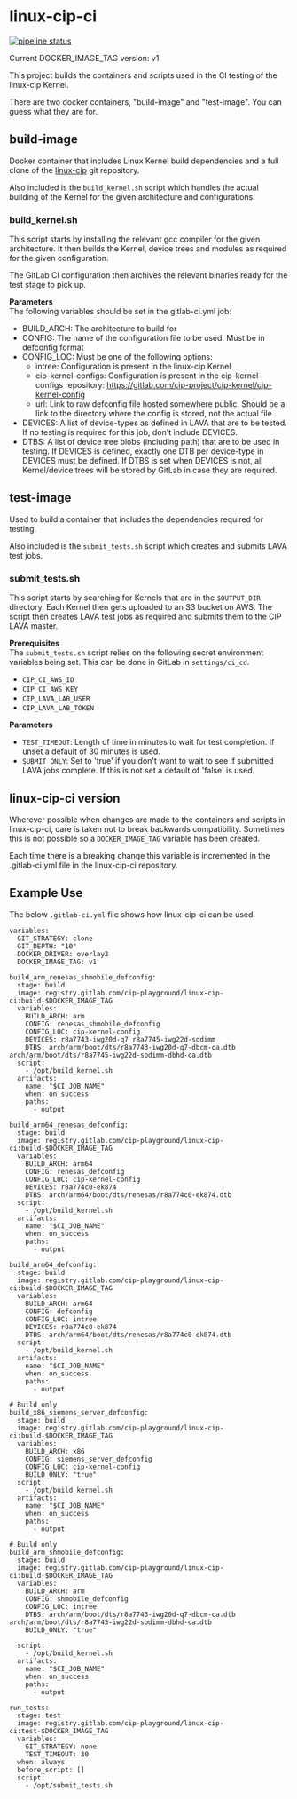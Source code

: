# linux-cip-ci
[![pipeline status](https://gitlab.com/cip-playground/linux-cip-ci/badges/master/pipeline.svg)](https://gitlab.com/cip-playground/linux-cip-ci/commits/master)

Current DOCKER_IMAGE_TAG version: v1

This project builds the containers and scripts used in the CI testing of the
linux-cip Kernel.

There are two docker containers, "build-image" and "test-image". You can guess
what they are for.

## build-image
Docker container that includes Linux Kernel build dependencies and a full clone
of the
[linux-cip](https://git.kernel.org/pub/scm/linux/kernel/git/cip/linux-cip.git/)
git repository.

Also included is the `build_kernel.sh` script which handles the actual building
of the Kernel for the given architecture and configurations.

### build_kernel.sh
This script starts by installing the relevant gcc compiler for the given
architecture. It then builds the Kernel, device trees and modules as required
for the given configuration.

The GitLab CI configuration then archives the relevant binaries ready for the
test stage to pick up.

**Parameters**  
The following variables should be set in the gitlab-ci.yml job:  
* BUILD_ARCH: The architecture to build for
* CONFIG: The name of the configuration file to be used. Must be in defconfig
format
* CONFIG_LOC: Must be one of the following options:
  * intree: Configuration is present in the linux-cip Kernel
  * cip-kernel-configs: Configuration is present in the cip-kernel-configs
repository: https://gitlab.com/cip-project/cip-kernel/cip-kernel-config
  * url: Link to raw defconfig file hosted somewhere public. Should be a link
to the directory where the config is stored, not the actual file.
* DEVICES: A list of device-types as defined in LAVA that are to be tested. If
no testing is required for this job, don't include DEVICES.
* DTBS: A list of device tree blobs (including path) that are to be used in
testing. If DEVICES is defined, exactly one DTB per device-type in DEVICES must
be defined. If DTBS is set when DEVICES is not, all Kernel/device trees will be
stored by GitLab in case they are required.

## test-image
Used to build a container that includes the dependencies required for testing.

Also included is the `submit_tests.sh` script which creates and submits LAVA
test jobs.

### submit_tests.sh
This script starts by searching for Kernels that are in the `$OUTPUT_DIR`
directory. Each Kernel then gets uploaded to an S3 bucket on AWS. The script
then creates LAVA test jobs as required and submits them to the CIP LAVA master.

**Prerequisites**  
The `submit_tests.sh` script relies on the following secret environment
variables being set. This can be done in GitLab in `settings/ci_cd`.
* `CIP_CI_AWS_ID`
* `CIP_CI_AWS_KEY`
* `CIP_LAVA_LAB_USER`
* `CIP_LAVA_LAB_TOKEN`

**Parameters**  
* `TEST_TIMEOUT`: Length of time in minutes to wait for test completion. If
unset a default of 30 minutes is used.
* `SUBMIT_ONLY`: Set to 'true' if you don't want to wait to see if submitted
LAVA jobs complete. If this is not set a default of 'false' is used.

## linux-cip-ci version
Wherever possible when changes are made to the containers and scripts in
linux-cip-ci, care is taken not to break backwards compatibility. Sometimes this
is not possible so a `DOCKER_IMAGE_TAG` variable has been created.

Each time there is a breaking change this variable is incremented in the
.gitlab-ci.yml file in the linux-cip-ci repository.

## Example Use
The below `.gitlab-ci.yml` file shows how linux-cip-ci can be used.

```
variables:
  GIT_STRATEGY: clone
  GIT_DEPTH: "10"
  DOCKER_DRIVER: overlay2
  DOCKER_IMAGE_TAG: v1

build_arm_renesas_shmobile_defconfig:
  stage: build
  image: registry.gitlab.com/cip-playground/linux-cip-ci:build-$DOCKER_IMAGE_TAG
  variables:
    BUILD_ARCH: arm
    CONFIG: renesas_shmobile_defconfig
    CONFIG_LOC: cip-kernel-config
    DEVICES: r8a7743-iwg20d-q7 r8a7745-iwg22d-sodimm
    DTBS: arch/arm/boot/dts/r8a7743-iwg20d-q7-dbcm-ca.dtb arch/arm/boot/dts/r8a7745-iwg22d-sodimm-dbhd-ca.dtb
  script:
    - /opt/build_kernel.sh
  artifacts:
    name: "$CI_JOB_NAME"
    when: on_success
    paths:
      - output

build_arm64_renesas_defconfig:
  stage: build
  image: registry.gitlab.com/cip-playground/linux-cip-ci:build-$DOCKER_IMAGE_TAG
  variables:
    BUILD_ARCH: arm64
    CONFIG: renesas_defconfig
    CONFIG_LOC: cip-kernel-config
    DEVICES: r8a774c0-ek874
    DTBS: arch/arm64/boot/dts/renesas/r8a774c0-ek874.dtb
  script:
    - /opt/build_kernel.sh
  artifacts:
    name: "$CI_JOB_NAME"
    when: on_success
    paths:
      - output

build_arm64_defconfig:
  stage: build
  image: registry.gitlab.com/cip-playground/linux-cip-ci:build-$DOCKER_IMAGE_TAG
  variables:
    BUILD_ARCH: arm64
    CONFIG: defconfig
    CONFIG_LOC: intree
    DEVICES: r8a774c0-ek874
    DTBS: arch/arm64/boot/dts/renesas/r8a774c0-ek874.dtb
  script:
    - /opt/build_kernel.sh
  artifacts:
    name: "$CI_JOB_NAME"
    when: on_success
    paths:
      - output

# Build only
build_x86_siemens_server_defconfig:
  stage: build
  image: registry.gitlab.com/cip-playground/linux-cip-ci:build-$DOCKER_IMAGE_TAG
  variables:
    BUILD_ARCH: x86
    CONFIG: siemens_server_defconfig
    CONFIG_LOC: cip-kernel-config
    BUILD_ONLY: "true"
  script:
    - /opt/build_kernel.sh
  artifacts:
    name: "$CI_JOB_NAME"
    when: on_success
    paths:
      - output

# Build only
build_arm_shmobile_defconfig:
  stage: build
  image: registry.gitlab.com/cip-playground/linux-cip-ci:build-$DOCKER_IMAGE_TAG
  variables:
    BUILD_ARCH: arm
    CONFIG: shmobile_defconfig
    CONFIG_LOC: intree
    DTBS: arch/arm/boot/dts/r8a7743-iwg20d-q7-dbcm-ca.dtb arch/arm/boot/dts/r8a7745-iwg22d-sodimm-dbhd-ca.dtb
    BUILD_ONLY: "true"

  script:
    - /opt/build_kernel.sh
  artifacts:
    name: "$CI_JOB_NAME"
    when: on_success
    paths:
      - output

run_tests:
  stage: test
  image: registry.gitlab.com/cip-playground/linux-cip-ci:test-$DOCKER_IMAGE_TAG
  variables:
    GIT_STRATEGY: none
    TEST_TIMEOUT: 30
  when: always
  before_script: []
  script:
    - /opt/submit_tests.sh
```
